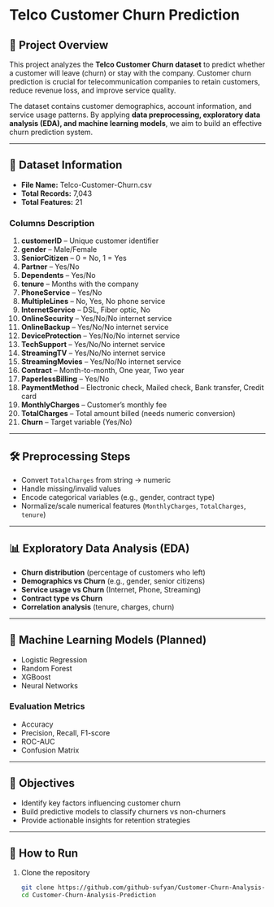 # Telco Customer Churn Prediction  

## 📌 Project Overview  
This project analyzes the **Telco Customer Churn dataset** to predict whether a customer will leave (churn) or stay with the company. Customer churn prediction is crucial for telecommunication companies to retain customers, reduce revenue loss, and improve service quality.  

The dataset contains customer demographics, account information, and service usage patterns. By applying **data preprocessing, exploratory data analysis (EDA), and machine learning models**, we aim to build an effective churn prediction system.  

---

## 📂 Dataset Information  
- **File Name:** Telco-Customer-Churn.csv  
- **Total Records:** 7,043  
- **Total Features:** 21  

### Columns Description
1. **customerID** – Unique customer identifier  
2. **gender** – Male/Female  
3. **SeniorCitizen** – 0 = No, 1 = Yes  
4. **Partner** – Yes/No  
5. **Dependents** – Yes/No  
6. **tenure** – Months with the company  
7. **PhoneService** – Yes/No  
8. **MultipleLines** – No, Yes, No phone service  
9. **InternetService** – DSL, Fiber optic, No  
10. **OnlineSecurity** – Yes/No/No internet service  
11. **OnlineBackup** – Yes/No/No internet service  
12. **DeviceProtection** – Yes/No/No internet service  
13. **TechSupport** – Yes/No/No internet service  
14. **StreamingTV** – Yes/No/No internet service  
15. **StreamingMovies** – Yes/No/No internet service  
16. **Contract** – Month-to-month, One year, Two year  
17. **PaperlessBilling** – Yes/No  
18. **PaymentMethod** – Electronic check, Mailed check, Bank transfer, Credit card  
19. **MonthlyCharges** – Customer’s monthly fee  
20. **TotalCharges** – Total amount billed (needs numeric conversion)  
21. **Churn** – Target variable (Yes/No)  

---

## 🛠️ Preprocessing Steps  
- Convert `TotalCharges` from string → numeric  
- Handle missing/invalid values  
- Encode categorical variables (e.g., gender, contract type)  
- Normalize/scale numerical features (`MonthlyCharges`, `TotalCharges`, `tenure`)  

---

## 📊 Exploratory Data Analysis (EDA)  
- **Churn distribution** (percentage of customers who left)  
- **Demographics vs Churn** (e.g., gender, senior citizens)  
- **Service usage vs Churn** (Internet, Phone, Streaming)  
- **Contract type vs Churn**  
- **Correlation analysis** (tenure, charges, churn)  

---

## 🤖 Machine Learning Models (Planned)  
- Logistic Regression  
- Random Forest  
- XGBoost  
- Neural Networks  

### Evaluation Metrics  
- Accuracy  
- Precision, Recall, F1-score  
- ROC-AUC  
- Confusion Matrix  

---

## 📌 Objectives  
- Identify key factors influencing customer churn  
- Build predictive models to classify churners vs non-churners  
- Provide actionable insights for retention strategies  

---

## 🚀 How to Run  
1. Clone the repository  
   ```bash
   git clone https://github.com/github-sufyan/Customer-Churn-Analysis-Prediction.git
   cd Customer-Churn-Analysis-Prediction
